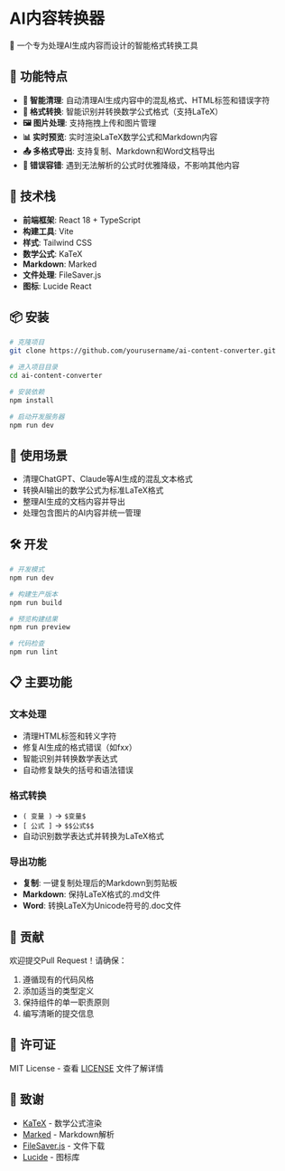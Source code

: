 # AI内容转换器

🤖 一个专为处理AI生成内容而设计的智能格式转换工具

## 🌟 功能特点

- **🧹 智能清理**: 自动清理AI生成内容中的混乱格式、HTML标签和错误字符
- **📐 格式转换**: 智能识别并转换数学公式格式（支持LaTeX）
- **🖼️ 图片处理**: 支持拖拽上传和图片管理
- **📊 实时预览**: 实时渲染LaTeX数学公式和Markdown内容
- **📤 多格式导出**: 支持复制、Markdown和Word文档导出
- **🔧 错误容错**: 遇到无法解析的公式时优雅降级，不影响其他内容

## 🚀 技术栈

- **前端框架**: React 18 + TypeScript
- **构建工具**: Vite
- **样式**: Tailwind CSS
- **数学公式**: KaTeX
- **Markdown**: Marked
- **文件处理**: FileSaver.js
- **图标**: Lucide React

## 📦 安装

```bash
# 克隆项目
git clone https://github.com/yourusername/ai-content-converter.git

# 进入项目目录
cd ai-content-converter

# 安装依赖
npm install

# 启动开发服务器
npm run dev
```

## 🎯 使用场景

- 清理ChatGPT、Claude等AI生成的混乱文本格式
- 转换AI输出的数学公式为标准LaTeX格式
- 整理AI生成的文档内容并导出
- 处理包含图片的AI内容并统一管理

## 🛠️ 开发

```bash
# 开发模式
npm run dev

# 构建生产版本
npm run build

# 预览构建结果
npm run preview

# 代码检查
npm run lint
```

## 📋 主要功能

### 文本处理
- 清理HTML标签和转义字符
- 修复AI生成的格式错误（如fx*x*）
- 智能识别并转换数学表达式
- 自动修复缺失的括号和语法错误

### 格式转换
- `( 变量 )` → `$变量$`
- `[ 公式 ]` → `$$公式$$`
- 自动识别数学表达式并转换为LaTeX格式

### 导出功能
- **复制**: 一键复制处理后的Markdown到剪贴板
- **Markdown**: 保持LaTeX格式的.md文件
- **Word**: 转换LaTeX为Unicode符号的.doc文件

## 🤝 贡献

欢迎提交Pull Request！请确保：

1. 遵循现有的代码风格
2. 添加适当的类型定义
3. 保持组件的单一职责原则
4. 编写清晰的提交信息

## 📄 许可证

MIT License - 查看 [LICENSE](LICENSE) 文件了解详情

## 🙏 致谢

- [KaTeX](https://katex.org/) - 数学公式渲染
- [Marked](https://marked.js.org/) - Markdown解析
- [FileSaver.js](https://github.com/eligrey/FileSaver.js/) - 文件下载
- [Lucide](https://lucide.dev/) - 图标库